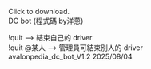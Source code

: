 Click to download.  
DC bot (程式碼 by洋蔥)   


!quit --> 結束自己的 driver  
!quit @某人 --> 管理員可結束別人的 driver  
avalonpedia_dc_bot_V1.2 2025/08/04
